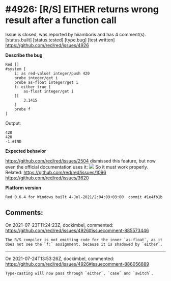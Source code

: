 
#4926: [R/S] EITHER returns wrong result after a function call
================================================================================
Issue is closed, was reported by hiiamboris and has 4 comment(s).
[status.built] [status.tested] [type.bug] [test.written]
<https://github.com/red/red/issues/4926>

**Describe the bug**

```
Red []
#system [
	i: as red-value! integer/push 420
	probe integer/get i
	probe as-float integer/get i
	f: either true [
		as-float integer/get i
	][
		3.1415
	]
	probe f
]
```
Output:
```
420
420
-1.#IND
```

**Expected behavior**

https://github.com/red/red/issues/2504 dismissed this feature, but now even the official documentation uses it:
![](https://i.gyazo.com/7c1cdead72c60085d6b4e7fe985b58ef.png)
So it must work properly.
Related: https://github.com/red/red/issues/1096 https://github.com/red/red/issues/3620

**Platform version**
```
Red 0.6.4 for Windows built 4-Jul-2021/2:04:09+03:00  commit #1e4fb1b
```



Comments:
--------------------------------------------------------------------------------

On 2021-07-23T11:24:23Z, dockimbel, commented:
<https://github.com/red/red/issues/4926#issuecomment-885573446>

    The R/S compiler is not emitting code for the inner `as-float`, as it does not see the `f:` assignment, because it is shadowed by `either`.

--------------------------------------------------------------------------------

On 2021-07-24T13:53:26Z, dockimbel, commented:
<https://github.com/red/red/issues/4926#issuecomment-886056889>

    Type-casting will now pass through `either`, `case` and `switch`.

